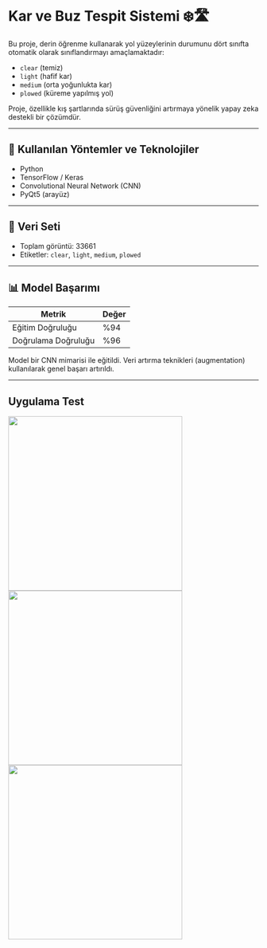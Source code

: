 # Kar ve Buz Tespit Sistemi ❄️🛣️

Bu proje, derin öğrenme kullanarak yol yüzeylerinin durumunu dört sınıfta otomatik olarak sınıflandırmayı amaçlamaktadır:  
- `clear` (temiz)  
- `light` (hafif kar)  
- `medium` (orta yoğunlukta kar)  
- `plowed` (küreme yapılmış yol)

Proje, özellikle kış şartlarında sürüş güvenliğini artırmaya yönelik yapay zeka destekli bir çözümdür.

---

## 🧠 Kullanılan Yöntemler ve Teknolojiler

- Python
- TensorFlow / Keras
- Convolutional Neural Network (CNN)
- PyQt5 (arayüz)

---

## 📁 Veri Seti

- Toplam görüntü: 33661
- Etiketler: `clear`, `light`, `medium`, `plowed`

---

## 📊 Model Başarımı

| Metrik         | Değer  |
|----------------|--------|
| Eğitim Doğruluğu | %94    |
| Doğrulama Doğruluğu | %96    |

Model bir CNN mimarisi ile eğitildi. Veri artırma teknikleri (augmentation) kullanılarak genel başarı artırıldı.

---

## Uygulama Test

<img src="images/sonuc_1.png" width=350 height=350>
<img src="images/sonuc_2.png" width=350 height=350>
<img src="images/sonuc_3.png" width=350 height=350>
